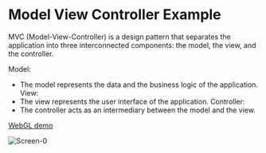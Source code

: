 # Model View Controller Example
MVC (Model-View-Controller) is a design pattern that separates the application into three interconnected components: the model, the view, and the controller.

Model:  
- The model represents the data and the business logic of the application.
View:  
- The view represents the user interface of the application.
Controller:  
- The controller acts as an intermediary between the model and the view.

[WebGL demo](https://keullaeseu.github.io/Model-View-Controller-WebGL-Example)  

![Screen-0](https://github.com/Keullaeseu/Model-View-Controller-Example/assets/8974360/2b79b830-0d60-4409-8e89-4400ca2cfcc5)  
